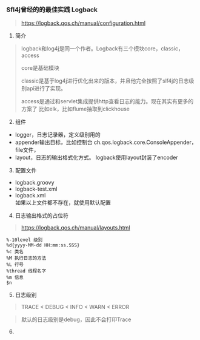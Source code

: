 ### Sfl4j曾经的的最佳实践 Logback
> https://logback.qos.ch/manual/configuration.html

1. 简介
> logback和log4j是同一个作者。Logback有三个模块core，classic，access
> 
> core是基础模块
> 
> classic是基于log4j进行优化出来的版本，并且他完全按照了slf4j的日志级别api进行了实现。
> 
> access是通过和servlet集成提供http查看日志的能力。现在其实有更多的方案了 比如elk，比如flume抽取到clickhouse

2. 组件
- logger，日志记录器，定义级别用的
- appender输出目标，比如控制台 ch.qos.logback.core.ConsoleAppender，file文件，
- layout，日志的输出格式化方式。 logback使用layout封装了encoder

3. 配置文件
- logback.groovy
- logback-test.xml
- logback.xml  
如果以上文件都不存在，就使用默认配置

4. 日志输出格式的占位符
> https://logback.qos.ch/manual/layouts.html
```
%-10level 级别
%d{yyyy-MM-dd HH:mm:ss.SSS}
%c 类名
%M 执行日志的方法
%L 行号
%thread 线程名字
%m 信息
$n
```
5. 日志级别
> TRACE < DEBUG < INFO <  WARN < ERROR

> 默认的日志级别是debug，因此不会打印Trace

6. 

